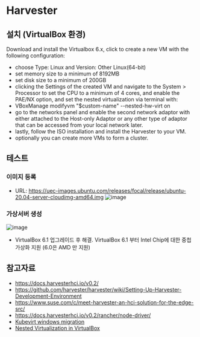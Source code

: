# Harvester

## 설치 (VirtualBox 환경)

Download and install the Virtualbox 6.x, click to create a new VM with the following configuration:
- choose Type: Linux and Version: Other Linux(64-bit)
- set memory size to a minimum of 8192MB
- set disk size to a minimum of 200GB
- clicking the Settings of the created VM and navigate to the System > Processor to set the CPU to a minimum of 4 cores, 
  and enable the PAE/NX option, and set the nested virtualization via terminal with:
 - VBoxManage modifyvm "$custom-name" --nested-hw-virt on
 - go to the networks panel and enable the second network adaptor with either attached to the Host-only Adaptor or any other type of adaptor 
   that can be accessed from your local network later.
- lastly, follow the ISO installation and install the Harvester to your VM.
- optionally you can create more VMs to form a cluster.

## 테스트 
### 이미지 등록 
- URL: https://uec-images.ubuntu.com/releases/focal/release/ubuntu-20.04-server-cloudimg-amd64.img
![image](https://user-images.githubusercontent.com/11453229/123719741-44d28d00-d8bd-11eb-8220-a2223a856751.png)

### 가상서버 생성
![image](https://user-images.githubusercontent.com/11453229/123720464-2077b000-d8bf-11eb-86f5-a112da5ac519.png)
- VirtualBox 6.1 업그레이드 후 해결. VirtualBox 6.1 부터 Intel Chip에 대한 중첩 가상화 지원 (6.0은 AMD 만 지원)

## 참고자료
- https://docs.harvesterhci.io/v0.2/
- https://github.com/harvester/harvester/wiki/Setting-Up-Harvester-Development-Environment
- https://www.suse.com/c/meet-harvester-an-hci-solution-for-the-edge-src/
- https://docs.harvesterhci.io/v0.2/rancher/node-driver/
- [Kubevirt windows migration](https://kubevirt.io/2020/win_workload_in_k8s.html)
- [Nested Virtualization in VirtualBox](https://ostechnix.com/how-to-enable-nested-virtualization-in-virtualbox/)

